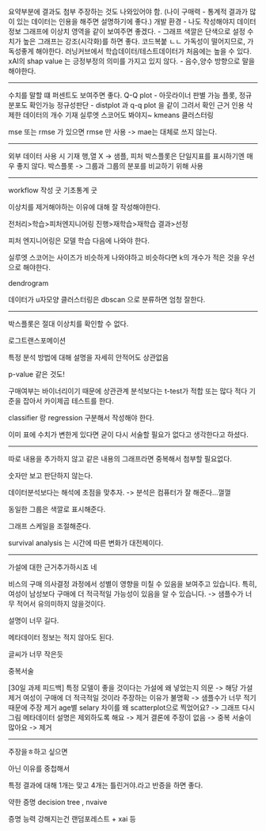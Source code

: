요약부분에 결과도 첨부
주장하는 것도 나와있어야 함.
(나이 구매력 - 통계적 결과가 많이 있는 데이터는 인용을 해주면 설명하기에 좋다.)
개발 환경 - 나도 작성해야지
데이터 정보
그래프에 이상치 영역을 같이 보여주면 좋겠다. - 
그래프 색깔은 단색으로 설정
수치가 높은 그래프는 강조(시각화)를 하면 좋다.
코드복붙 ㄴㄴ 가독성이 떨어지므로, 가독성좋게 해야한다.
러닝커브에서 학습데이터/테스트데이터가 처음에는 높을 수 있다.
xAI의 shap value 는 긍정부정의 의미를 가지고 있지 않다. - 음수,양수 방향으로 말을 해야한다.

---

수치를 말할 떄 퍼센트도 보여주면 좋다.
Q-Q plot - 아웃라이너 판별 가능 플롯, 정규분포도 확인가능
정규성판단 - distplot 과 q-q plot 을 같이 그려서 확인
근거 인용
삭제한 데이터의 개수 기재
실루엣 스코어도 봐야지~
kmeans 클러스터링

mse 또는 rmse 가 있으면 rmse 만 사용 -> mae는 대체로 쓰지 않는다.

---

외부 데이터 사용 시 기재
행,열 X -> 샘플, 피처
박스플롯은 단일지표를 표시하기엔 매우 좋지 않다.
박스플롯 -> 그룹과 그룹의 분포를 비교하기 위해 사용

---

workflow 작성 굿
기초통계 굿

이상치를 제거해야하는 이유에 대해 잘 작성해야한다.

전처리>학습>피처엔지니어링 진행>재학습>재학습 결과>선정

피처 엔지니어링은 모델 학습 다음에 나와야 한다.

실루엣 스코어는 사이즈가 비슷하게 나와야하고 비슷하다면 k의 개수가 적은 것을 우선으로 해야한다.

dendrogram

데이터가 u자모양 클러스터링은 dbscan 으로 분류하면 엄청 잘한다.

---

박스플롯은 절대 이상치를 확인할 수 없다.

로그트랜스포메이션

특정 분석 방법에 대해 설명을 자세히 안적어도 상관없음

p-value 같은 것도!

구매여부는 바이너리이기 때문에 상관관계 분석보다는 t-test가 적합 또는 많다 적다 기준을 잡아서 카이제곱 테스트를 한다.

classifier 랑 regression 구분해서 작성해야 한다.

이미 표에 수치가 변한게 있다면 굳이 다시 서술할 필요가 없다고 생각한다고 하셨다.

---

따로 내용을 추가하지 않고 같은 내용의 그래프라면 중복해서 첨부할 필요없다.

숫자만 보고 판단하지 않는다.

데이터분석보다는 해석에 초점을 맞추자. -> 분석은 컴퓨터가 잘 해준다...껄껄

동일한 그룹은 색깔로 표시해준다.

그래프 스케일을 조절해준다.

survival analysis 는 시간에 따른 변화가 대전제이다.

--- 

가설에 대한 근거추가하시죠 네

비스의 구매 의사결정 과정에서 성별이 영향을 미칠 수 있음을 보여주고 있습니다. 특히, 여성이 남성보다 구매에 더 적극적일 가능성이 있음을 알 수 있습니다. -> 샘플수가 너무 적어서 유의미하지 않을것이다.

설명이 너무 길다. 

메타데이터 정보는 적지 않아도 된다.

글씨가 너무 작은듯

중복서술 

[30일 과제 피드백]
특정 모델이 좋을 것이다는 가설에 왜 넣었는지 의문 -> 해당 가설 제거
여성이 구매에 더 적극적일 것이라 주장하는 이유가 불명확 -> 샘플수가 너무 적기 때문에 주장 제거 
age별 selary 차이를 왜 scatterplot으로 찍었어요? -> 그래프 다시 그림
메타데이터 설명은 제외하도록 해요 -> 제거
결론에 주장이 없음 ->
중복 서술이 많아요 -> 제거

---

주장을ㅎ하고 싶으면

아닌 이유를 중첩해서 

특정 결과에 대해 1개는 맞고 4개는 틀린거야.라고 반증을 하면 좋다.

약한 증명 decision tree , nvaive

증명 능력 강해지는건 랜덤포레스트 + xai 등
